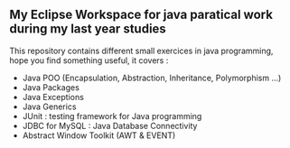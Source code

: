 ## My Eclipse Workspace for java paratical work during my last year studies

This repository contains different small exercices in java programming, hope you find something useful, it covers :

- Java POO (Encapsulation, Abstraction, Inheritance, Polymorphism ...)
- Java Packages
- Java Exceptions
- Java Generics
- JUnit : testing framework for Java programming
- JDBC for MySQL : Java Database Connectivity
- Abstract Window Toolkit (AWT & EVENT)
